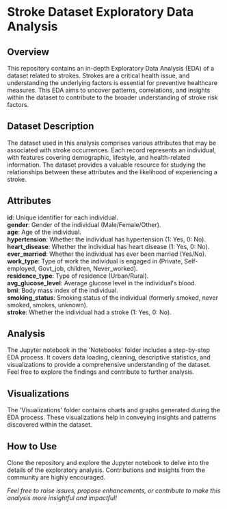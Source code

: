 # Stroke Dataset Exploratory Data Analysis
## Overview
This repository contains an in-depth Exploratory Data Analysis (EDA) of a dataset related to strokes. Strokes are a critical health issue, and understanding the underlying factors is essential for preventive healthcare measures. This EDA aims to uncover patterns, correlations, and insights within the dataset to contribute to the broader understanding of stroke risk factors.

## Dataset Description
The dataset used in this analysis comprises various attributes that may be associated with stroke occurrences. Each record represents an individual, with features covering demographic, lifestyle, and health-related information. The dataset provides a valuable resource for studying the relationships between these attributes and the likelihood of experiencing a stroke.

## Attributes
**id**: Unique identifier for each individual.<br>
**gender**: Gender of the individual (Male/Female/Other).<br>
**age**: Age of the individual.<br>
**hypertension**: Whether the individual has hypertension (1: Yes, 0: No).<br>
**heart_disease**: Whether the individual has heart disease (1: Yes, 0: No).<br>
**ever_married**: Whether the individual has ever been married (Yes/No).<br>
**work_type**: Type of work the individual is engaged in (Private, Self-employed, Govt_job, children, Never_worked).<br>
**residence_type**: Type of residence (Urban/Rural).<br>
**avg_glucose_level**: Average glucose level in the individual's blood.<br>
**bmi**: Body mass index of the individual.<br>
**smoking_status**: Smoking status of the individual (formerly smoked, never smoked, smokes, unknown).<br>
**stroke**: Whether the individual had a stroke (1: Yes, 0: No).<br>
## Analysis
The Jupyter notebook in the 'Notebooks' folder includes a step-by-step EDA process. It covers data loading, cleaning, descriptive statistics, and visualizations to provide a comprehensive understanding of the dataset. Feel free to explore the findings and contribute to further analysis.

## Visualizations
The 'Visualizations' folder contains charts and graphs generated during the EDA process. These visualizations help in conveying insights and patterns discovered within the dataset.

## How to Use
Clone the repository and explore the Jupyter notebook to delve into the details of the exploratory analysis. Contributions and insights from the community are highly encouraged.

*Feel free to raise issues, propose enhancements, or contribute to make this analysis more insightful and impactful!* 
